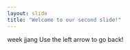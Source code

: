 ```yaml
---
layout: slide
title: "Welcome to our second slide!"
---
```

week jjang
Use the left arrow to go back!
